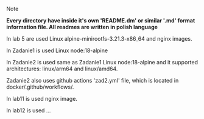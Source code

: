 > [!NOTE]
> __Every directory have inside it's own 'README.dm' or similar '.md' format information file. All readmes are written in polish language__
> 
> 
> In lab 5 are used Linux alpine-minirootfs-3.21.3-x86_64 and nginx images. 
>
> In Zadanie1 is used Linux node:18-alpine  
>
> In Zadanie2 is used same as Zadanie1 Linux node:18-alpine and it supported architectures: linux/arm64 and linux/amd64.  
>
> Zadanie2 also uses github actions 'zad2.yml' file, which is located in docker/.github/workflows/.
>
> In lab11 is used nginx image.
>
> In lab12 is used ...
> 
